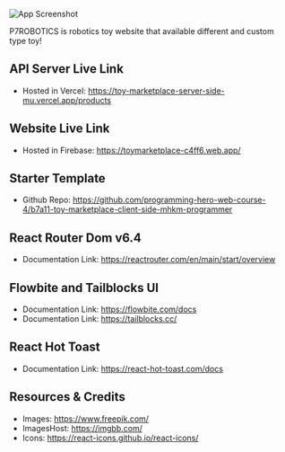 ![App Screenshot](https://i.ibb.co/Lr6ysXR/Screenshot-4.jpg/468x300?text=App+Screenshot+Here)

P7ROBOTICS is robotics toy website that available different and custom type toy!


## API Server Live Link
- Hosted in Vercel: https://toy-marketplace-server-side-mu.vercel.app/products
## Website Live Link
- Hosted in Firebase: https://toymarketplace-c4ff6.web.app/
## Starter Template
- Github Repo: https://github.com/programming-hero-web-course-4/b7a11-toy-marketplace-client-side-mhkm-programmer
## React Router Dom v6.4
- Documentation Link: https://reactrouter.com/en/main/start/overview
## Flowbite and Tailblocks UI
- Documentation Link: https://flowbite.com/docs
- Documentation Link: https://tailblocks.cc/
## React Hot Toast
- Documentation Link: https://react-hot-toast.com/docs
## Resources & Credits
- Images: https://www.freepik.com/
- ImagesHost: https://imgbb.com/
- Icons: https://react-icons.github.io/react-icons/
